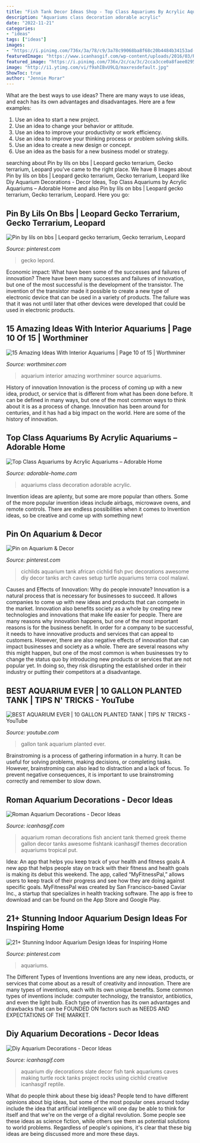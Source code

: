 ```yaml
---
title: "Fish Tank Decor Ideas Shop - Top Class Aquariums By Acrylic Aquariums – Adorable Home"
description: "Aquariums class decoration adorable acrylic"
date: "2022-11-21"
categories:
- "ideas"
tags: ["ideas"]
images:
- "https://i.pinimg.com/736x/3a/78/c9/3a78c99068ba8f68c20b4484b34153ad--african-cichlids-aquarium-decor.jpg"
featuredImage: "https://www.icanhasgif.com/wp-content/uploads/2016/03/Roman-Aquarium-Decorations.jpg"
featured_image: "https://i.pinimg.com/736x/2c/ca/3c/2cca3cce0a8faee029559b0f10a4f48f.jpg"
image: "http://i1.ytimg.com/vi/f9ahIBvU9LQ/maxresdefault.jpg"
ShowToc: true
author: "Jennie Morar"
---
```



What are the best ways to use ideas?
There are many ways to use ideas, and each has its own advantages and disadvantages. Here are a few examples: 
1. Use an idea to start a new project. 
2. Use an idea to change your behavior or attitude. 
3. Use an idea to improve your productivity or work efficiency. 
4. Use an idea to improve your thinking process or problem solving skills. 
5. Use an idea to create a new design or concept. 
6. Use an idea as the basis for a new business model or strategy.

	

		
searching about Pin by lils on bbs | Leopard gecko terrarium, Gecko terrarium, Leopard you've came to the right place. We have 8 Images about Pin by lils on bbs | Leopard gecko terrarium, Gecko terrarium, Leopard like Diy Aquarium Decorations - Decor Ideas, Top Class Aquariums by Acrylic Aquariums – Adorable Home and also Pin by lils on bbs | Leopard gecko terrarium, Gecko terrarium, Leopard. Here you go:
		
    
## Pin By Lils On Bbs | Leopard Gecko Terrarium, Gecko Terrarium, Leopard

<img loading=lazy src="https://i.pinimg.com/736x/93/50/46/9350460774a898a4bc7dbf4f987b22ff.jpg" onerror="this.onerror=null;this.src='https://tse3.mm.bing.net/th?id=OIP.pdcmOZ45De3Hr2d2xMI_OQHaF5&amp;pid=15.1';" alt="Pin by lils on bbs | Leopard gecko terrarium, Gecko terrarium, Leopard">

_Source: pinterest.com_

>gecko lepord. 

	

Economic impact: What have been some of the successes and failures of innovation?
There have been many successes and failures of innovation, but one of the most successful is the development of the transistor. The invention of the transistor made it possible to create a new type of electronic device that can be used in a variety of products. The failure was that it was not until later that other devices were developed that could be used in electronic products.

    
## 15 Amazing Ideas With Interior Aquariums | Page 10 Of 15 | Worthminer

<img loading=lazy src="http://www.worthminer.com/wp-content/uploads/2017/12/aquarium-10.jpg" onerror="this.onerror=null;this.src='https://tse2.mm.bing.net/th?id=OIP.siLimFr_VfT91IIY31TFaAHaLH&amp;pid=15.1';" alt="15 Amazing Ideas With Interior Aquariums | Page 10 of 15 | Worthminer">

_Source: worthminer.com_

>aquarium interior amazing worthminer source aquariums. 

	

History of innovation
Innovation is the process of coming up with a new idea, product, or service that is different from what has been done before. It can be defined in many ways, but one of the most common ways to think about it is as a process of change. Innovation has been around for centuries, and it has had a big impact on the world. Here are some of the history of innovation.

    
## Top Class Aquariums By Acrylic Aquariums – Adorable Home

<img loading=lazy src="https://adorable-home.com/wp-content/gallery/top-class-aquariums/top-class-aquariums-10.jpg" onerror="this.onerror=null;this.src='https://tse4.mm.bing.net/th?id=OIP.GIiE1k2npzyrk6lYqrRS-gHaJ3&amp;pid=15.1';" alt="Top Class Aquariums by Acrylic Aquariums – Adorable Home">

_Source: adorable-home.com_

>aquariums class decoration adorable acrylic. 

	

Invention ideas are aplenty, but some are more popular than others. Some of the more popular invention ideas include airbags, microwave ovens, and remote controls. There are endless possibilities when it comes to Invention ideas, so be creative and come up with something new!

    
## Pin On Aquarium &amp; Decor

<img loading=lazy src="https://i.pinimg.com/736x/3a/78/c9/3a78c99068ba8f68c20b4484b34153ad--african-cichlids-aquarium-decor.jpg" onerror="this.onerror=null;this.src='https://tse3.mm.bing.net/th?id=OIP.C-reC66YgQDbWerXW8XDugHaFj&amp;pid=15.1';" alt="Pin on Aquarium &amp; Decor">

_Source: pinterest.com_

>cichlids aquarium tank african cichlid fish pvc decorations awesome diy decor tanks arch caves setup turtle aquariums terra cool malawi. 

	

Causes and Effects of Innovation: Why do people innovate?
Innovation is a natural process that is necessary for businesses to succeed. It allows companies to come up with new ideas and products that can compete in the market. Innovation also benefits society as a whole by creating new technologies and innovations that make life easier for people. There are many reasons why innovation happens, but one of the most important reasons is for the business benefit. In order for a company to be successful, it needs to have innovative products and services that can appeal to customers. However, there are also negative effects of innovation that can impact businesses and society as a whole. There are several reasons why this might happen, but one of the most common is when businesses try to change the status quo by introducing new products or services that are not popular yet. In doing so, they risk disrupting the established order in their industry or putting their competitors at a disadvantage.

    
## BEST AQUARIUM EVER | 10 GALLON PLANTED TANK | TIPS N&#039; TRICKS - YouTube

<img loading=lazy src="http://i1.ytimg.com/vi/f9ahIBvU9LQ/maxresdefault.jpg" onerror="this.onerror=null;this.src='https://tse2.mm.bing.net/th?id=OIP.pXn5CQoGwA7JK9UQ6dC5EAHaEK&amp;pid=15.1';" alt="BEST AQUARIUM EVER | 10 GALLON PLANTED TANK | TIPS N&#039; TRICKS - YouTube">

_Source: youtube.com_

>gallon tank aquarium planted ever. 

	

Brainstroming is a process of gathering information in a hurry. It can be useful for solving problems, making decisions, or completing tasks. However, brainstroming can also lead to distraction and a lack of focus. To prevent negative consequences, it is important to use brainstroming correctly and remember to slow down.

    
## Roman Aquarium Decorations - Decor Ideas

<img loading=lazy src="https://www.icanhasgif.com/wp-content/uploads/2016/03/Roman-Aquarium-Decorations.jpg" onerror="this.onerror=null;this.src='https://tse4.mm.bing.net/th?id=OIP.anvlqlO1Ql2tmd-1bIriiwHaEK&amp;pid=15.1';" alt="Roman Aquarium Decorations - Decor Ideas">

_Source: icanhasgif.com_

>aquarium roman decorations fish ancient tank themed greek theme gallon decor tanks awesome fishtank icanhasgif themes decoration aquariums tropical put. 

	

Idea: An app that helps you keep track of your health and fitness goals
A new app that helps people stay on track with their fitness and health goals is making its debut this weekend. The app, called “MyFitnessPal,” allows users to keep track of their progress and see how they are doing against specific goals. MyFitnessPal was created by San Francisco-based Caviar Inc., a startup that specializes in health tracking software. The app is free to download and can be found on the App Store and Google Play.

    
## 21+ Stunning Indoor Aquarium Design Ideas For Inspiring Home

<img loading=lazy src="https://i.pinimg.com/736x/2c/ca/3c/2cca3cce0a8faee029559b0f10a4f48f.jpg" onerror="this.onerror=null;this.src='https://tse2.mm.bing.net/th?id=OIP.QVHw6W6PuMpCszuy0PAYgQHaJR&amp;pid=15.1';" alt="21+ Stunning Indoor Aquarium Design Ideas for Inspiring Home">

_Source: pinterest.com_

>aquariums. 

	

The Different Types of Inventions
Inventions are any new ideas, products, or services that come about as a result of creativity and innovation. There are many types of inventions, each with its own unique benefits. Some common types of inventions include: computer technology, the transistor, antibiotics, and even the light bulb. Each type of invention has its own advantages and drawbacks that can be FOUNDED ON factors such as NEEDS AND EXPECTATIONS OF THE MARKET.

    
## Diy Aquarium Decorations - Decor Ideas

<img loading=lazy src="https://www.icanhasgif.com/wp-content/uploads/2016/03/Diy-Aquarium-Decorations.jpg" onerror="this.onerror=null;this.src='https://tse2.mm.bing.net/th?id=OIP.1jTFfTjx5h0UAnjeAnPhcQHaEK&amp;pid=15.1';" alt="Diy Aquarium Decorations - Decor Ideas">

_Source: icanhasgif.com_

>aquarium diy decorations slate decor fish tank aquariums caves making turtle rock tanks project rocks using cichlid creative icanhasgif reptile. 

	

What do people think about these big ideas?
People tend to have different opinions about big ideas, but some of the most popular ones around today include the idea that artificial intelligence will one day be able to think for itself and that we're on the verge of a digital revolution. Some people see these ideas as science fiction, while others see them as potential solutions to world problems. Regardless of people's opinions, it's clear that these big ideas are being discussed more and more these days.

